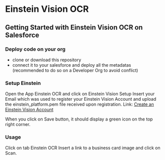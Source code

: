 # Einstein Vision OCR

## Getting Started with Einstein Vision OCR on Salesforce

### Deploy code on your org
- clone or download this repository
- connect it to your salesforce and deploy all the metadatas (recommended to do so on a Developer Org to avoid conflict)

### Setup Einstein
Open the App Einstein OCR and click on Einstein Vision Setup
Insert your Email which was used to register your Einstein Vision Account and upload the einstein_platform.pem file received upon registration. 
Link: [Create an Einstein Vision Account](https://metamind.readme.io/docs/what-you-need-to-call-api)

When you click on Save button, it should display a green icon on the top right corner.

### Usage
Click on tab Einstein OCR
Insert a link to a business card image and click on Scan. 
